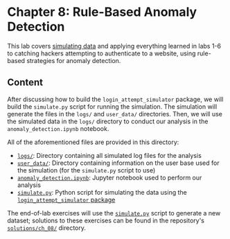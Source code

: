 # Chapter 8: Rule-Based Anomaly Detection

This lab covers [simulating data](https://github.com/fenago/login-attempt-simulator) and applying everything learned in labs 1-6 to catching hackers attempting to authenticate to a website, using rule-based strategies for anomaly detection.

## Content

After discussing how to build the `login_attempt_simulator` package, we will build the `simulate.py` script for running the simulation. The simulation will generate the files in the `logs/` and `user_data/` directories. Then, we will use the simulated data in the `logs/` directory to conduct our analysis in the `anomaly_detection.ipynb` notebook.

All of the aforementioned files are provided in this directory:

- [`logs/`](./logs): Directory containing all simulated log files for the analysis
- [`user_data/`](./user_data): Directory containing information on the user base used for the simulation (for the `simulate.py` script to use)
- [`anomaly_detection.ipynb`](./anomaly_detection.ipynb): Jupyter notebook used to perform our analysis
- [`simulate.py`](./simulate.py): Python script for simulating the data using the [`login_attempt_simulator` package](https://github.com/fenago/login-attempt-simulator)

The end-of-lab exercises will use the [`simulate.py`](./simulate.py) script to generate a new dataset; solutions to these exercises can be found in the repository's [`solutions/ch_08/`](../solutions/ch_08) directory.

